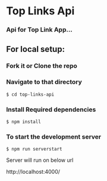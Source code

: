 # Top Links Api

### Api for Top Link App...

## For local setup:

### Fork it or Clone the repo

### Navigate to that directory

```
$ cd top-links-api
```

### Install Required dependencies

```
$ npm install
```

### To start the development server

```
$ npm run serverstart
```

Server will run on below url

http://localhost:4000/
